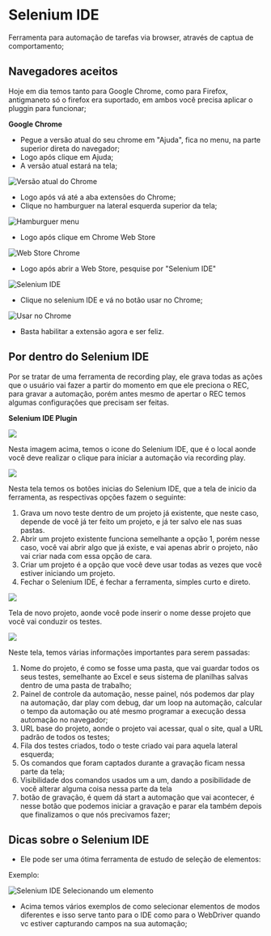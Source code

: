 # Selenium IDE

Ferramenta para automação de tarefas via browser, através de captua de comportamento;

## Navegadores aceitos
Hoje em dia temos tanto para Google Chrome, como para Firefox, antigmaneto só o firefox era suportado, em ambos você precisa aplicar o pluggin para funcionar;

**Google Chrome**

- Pegue a versão atual do seu chrome em "Ajuda", fica no menu, na parte superior direta do navegador;
- Logo após clique em Ajuda;
- A versão atual estará na tela;

![Versão atual do Chrome](image/versaoChrome.png)

- Logo após vá até a aba extensões do Chrome;
- Clique no hamburguer na lateral esquerda superior da tela;

![Hamburguer menu](image/hamburguer.png)

- Logo após clique em Chrome Web Store

![Web Store Chrome](image/webStore.png)

- Logo após abrir a Web Store, pesquise por "Selenium IDE"

![Selenium IDE](image/selenium.png)

- Clique no selenium IDE e vá no botão usar no Chrome;

![Usar no Chrome](image/usarNoChrome.png)

- Basta habilitar a extensão agora e ser feliz.

## Por dentro do Selenium IDE

Por se tratar de uma ferramenta de recording play, ele grava todas as ações que o usuário vai fazer a partir do momento em que ele preciona o REC, para gravar a automação, porém antes mesmo de apertar o REC temos algumas configurações que precisam ser feitas.

**Selenium IDE Plugin**

![](image/pluginSeleniumIDE.png)

Nesta imagem acima, temos o icone do Selenium IDE, que é o local aonde você deve realizar o clique para iniciar a automação via recording play.

![](image/telaStartSeleniumIDE.png)

Nesta tela temos os botões inicias do Selenium IDE, que a tela de inicio da ferramenta, as respectivas opções fazem o seguinte:
1. Grava um novo teste dentro de um projeto já existente, que neste caso, depende de você já ter feito um projeto, e já ter salvo ele nas suas pastas.
2. Abrir um projeto existente funciona semelhante a opção 1, porém nesse caso, você vai abrir algo que já existe, e vai apenas abrir o projeto, não vai criar nada com essa opção de cara.
3. Criar um projeto é a opção que você deve usar todas as vezes que você estiver iniciando um projeto.
4. Fechar o Selenium IDE, é fechar a ferramenta, simples curto e direto.


![](image/novoProjeto.png)

Tela de novo projeto, aonde você pode inserir o nome desse projeto que você vai conduzir os testes.

![](image/telaGravacao.png)

Neste tela, temos várias informações importantes para serem passadas:
1. Nome do projeto, é como se fosse uma pasta, que vai guardar todos os seus testes, semelhante ao Excel e seus sistema de planilhas salvas dentro de uma pasta de trabalho;
2. Painel de controle da automação, nesse painel, nós podemos dar play na automação, dar play com debug, dar um loop na automação, calcular o tempo da automação ou até mesmo programar a execução dessa automação no navegador;
3. URL base do projeto, aonde o projeto vai acessar, qual o site, qual a URL padrão de todos os testes;
4. Fila dos testes criados, todo o teste criado vai para aquela lateral esquerda;
5. Os comandos que foram captados durante a gravação ficam nessa parte da tela;
6. Visibilidade dos comandos usados um a um, dando a posibilidade de você alterar alguma coisa nessa parte da tela
7. botão de gravação, é quem dá start a automação que vai acontecer, é nesse botão que podemos iniciar a gravação e parar ela também depois que finalizamos o que nós precivamos fazer;

## Dicas sobre o Selenium IDE

- Ele pode ser uma ótima ferramenta de estudo de seleção de elementos:

Exemplo:

![Selenium IDE Selecionando um elemento](image/seleniumIDEElemento.png)

- Acima temos vários exemplos de como selecionar elementos de modos diferentes e isso serve tanto para o IDE como para o WebDriver quando vc estiver capturando campos na sua automação;

